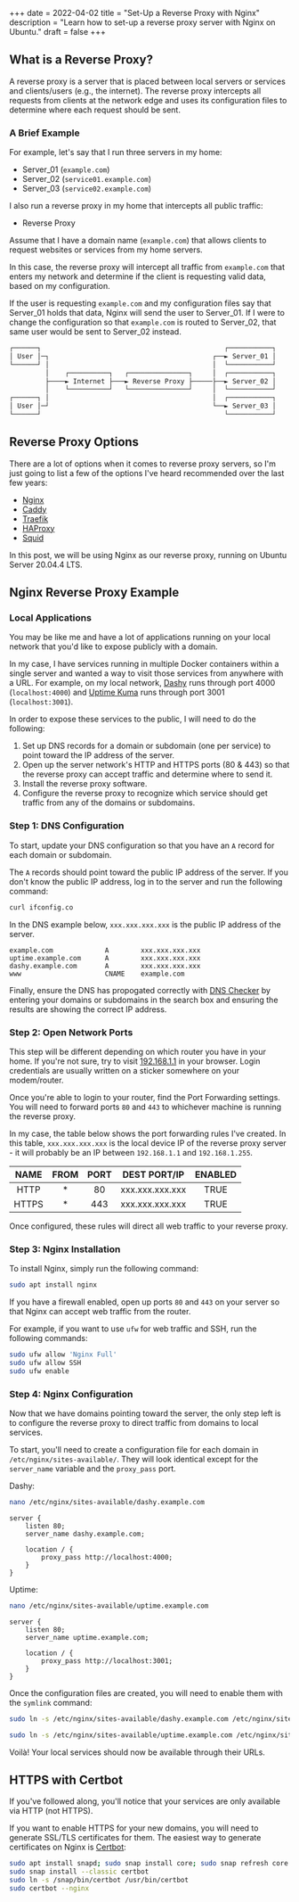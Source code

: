+++
date = 2022-04-02
title = "Set-Up a Reverse Proxy with Nginx"
description = "Learn how to set-up a reverse proxy server with Nginx on Ubuntu."
draft = false
+++

## What is a Reverse Proxy?

A reverse proxy is a server that is placed between local servers or services and clients/users (e.g., the internet). The reverse proxy intercepts all requests from clients at the network edge and uses its configuration files to determine where each request should be sent.

### A Brief Example

For example, let's say that I run three servers in my home:

- Server_01 (`example.com`)
- Server_02 (`service01.example.com`)
- Server_03 (`service02.example.com`)

I also run a reverse proxy in my home that intercepts all public traffic:

- Reverse Proxy

Assume that I have a domain name (`example.com`) that allows clients to request websites or services from my home servers.

In this case, the reverse proxy will intercept all traffic from `example.com` that enters my network and determine if the client is requesting valid data, based on my configuration.

If the user is requesting `example.com` and my configuration files say that Server_01 holds that data, Nginx will send the user to Server_01. If I were to change the configuration so that `example.com` is routed to Server_02, that same user would be sent to Server_02 instead.

```txt
┌──────┐                                              ┌───────────┐
│ User │─┐                                         ┌──► Server_01 │
└──────┘ │                                         │  └───────────┘
         │    ┌──────────┐   ┌───────────────┐     │  ┌───────────┐
         ├────► Internet ├───► Reverse Proxy ├─────├──► Server_02 │
         │    └──────────┘   └───────────────┘     │  └───────────┘
┌──────┐ │                                         │  ┌───────────┐
│ User │─┘                                         └──► Server_03 │
└──────┘                                              └───────────┘
```

## Reverse Proxy Options

There are a lot of options when it comes to reverse proxy servers, so I'm just going to list a few of the options I've heard recommended over the last few years:

- [Nginx](https://nginx.com)
- [Caddy](https://caddyserver.com)
- [Traefik](https://traefik.io/)
- [HAProxy](https://www.haproxy.org/)
- [Squid](https://ubuntu.com/server/docs/proxy-servers-squid)

In this post, we will be using Nginx as our reverse proxy, running on Ubuntu Server 20.04.4 LTS.

## Nginx Reverse Proxy Example

### Local Applications

You may be like me and have a lot of applications running on your local network that you'd like to expose publicly with a domain.

In my case, I have services running in multiple Docker containers within a single server and wanted a way to visit those services from anywhere with a URL. For example, on my local network, [Dashy](https://dashy.to) runs through port 4000 (`localhost:4000`) and [Uptime Kuma](https://github.com/louislam/uptime-kuma) runs through port 3001 (`localhost:3001`).

In order to expose these services to the public, I will need to do the following:

1. Set up DNS records for a domain or subdomain (one per service) to point toward the IP address of the server.
2. Open up the server network's HTTP and HTTPS ports (80 & 443) so that the reverse proxy can accept traffic and determine where to send it.
3. Install the reverse proxy software.
4. Configure the reverse proxy to recognize which service should get traffic from any of the domains or subdomains.

### Step 1: DNS Configuration

To start, update your DNS configuration so that you have an `A` record for each domain or subdomain.

The `A` records should point toward the public IP address of the server. If you don't know the public IP address, log in to the server and run the following command:

```bash
curl ifconfig.co
```

In the DNS example below, `xxx.xxx.xxx.xxx` is the public IP address of the server.

```config
example.com             A        xxx.xxx.xxx.xxx
uptime.example.com      A        xxx.xxx.xxx.xxx
dashy.example.com       A        xxx.xxx.xxx.xxx
www                     CNAME    example.com
```

Finally, ensure the DNS has propogated correctly with [DNS Checker](https://dnschecker.org) by entering your domains or subdomains in the search box and ensuring the results are showing the correct IP address.

### Step 2: Open Network Ports

This step will be different depending on which router you have in your home. If you're not sure, try to visit [192.168.1.1](http://192.168.1.1) in your browser. Login credentials are usually written on a sticker somewhere on your modem/router.

Once you're able to login to your router, find the Port Forwarding settings. You will need to forward ports `80` and `443` to whichever machine is running the reverse proxy.

In my case, the table below shows the port forwarding rules I've created. In this table, `xxx.xxx.xxx.xxx` is the local device IP of the reverse proxy server - it will probably be an IP between `192.168.1.1` and `192.168.1.255`.

| NAME  | FROM | PORT |  DEST PORT/IP   | ENABLED |
| :---: | :--: | :--: | :-------------: | :-----: |
| HTTP  |  \*  |  80  | xxx.xxx.xxx.xxx |  TRUE   |
| HTTPS |  \*  | 443  | xxx.xxx.xxx.xxx |  TRUE   |

Once configured, these rules will direct all web traffic to your reverse proxy.

### Step 3: Nginx Installation

To install Nginx, simply run the following command:

```bash
sudo apt install nginx
```

If you have a firewall enabled, open up ports `80` and `443` on your server so that Nginx can accept web traffic from the router.

For example, if you want to use `ufw` for web traffic and SSH, run the following commands:

```bash
sudo ufw allow 'Nginx Full'
sudo ufw allow SSH
sudo ufw enable
```

### Step 4: Nginx Configuration

Now that we have domains pointing toward the server, the only step left is to configure the reverse proxy to direct traffic from domains to local services.

To start, you'll need to create a configuration file for each domain in `/etc/nginx/sites-available/`. They will look identical except for the `server_name` variable and the `proxy_pass` port.

Dashy:

```bash
nano /etc/nginx/sites-available/dashy.example.com
```

```config
server {
    listen 80;
    server_name dashy.example.com;

    location / {
        proxy_pass http://localhost:4000;
    }
}
```

Uptime:

```bash
nano /etc/nginx/sites-available/uptime.example.com
```

```config
server {
    listen 80;
    server_name uptime.example.com;

    location / {
        proxy_pass http://localhost:3001;
    }
}
```

Once the configuration files are created, you will need to enable them with the `symlink` command:

```bash
sudo ln -s /etc/nginx/sites-available/dashy.example.com /etc/nginx/sites-enabled/
```

```bash
sudo ln -s /etc/nginx/sites-available/uptime.example.com /etc/nginx/sites-enabled/
```

Voilà! Your local services should now be available through their URLs.

## HTTPS with Certbot

If you've followed along, you'll notice that your services are only available via HTTP (not HTTPS).

If you want to enable HTTPS for your new domains, you will need to generate SSL/TLS certificates for them. The easiest way to generate certificates on Nginx is [Certbot](https://certbot.eff.org):

```bash
sudo apt install snapd; sudo snap install core; sudo snap refresh core
sudo snap install --classic certbot
sudo ln -s /snap/bin/certbot /usr/bin/certbot
sudo certbot --nginx
```
